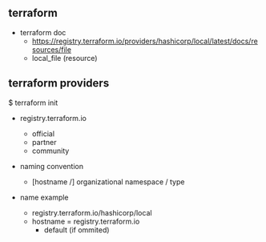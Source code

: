 terraform
---
- terraform doc
    - https://registry.terraform.io/providers/hashicorp/local/latest/docs/resources/file
    - local_file (resource)



terraform providers
---
$ terraform init

- registry.terraform.io
    - official
    - partner
    - community

- naming convention
    - [hostname /] organizational namespace / type

- name example
    - registry.terraform.io/hashicorp/local
    - hostname = registry.terraform.io
        - default (if ommited)





